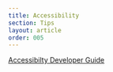 ```yaml
---
title: Accessibility
section: Tips
layout: article
order: 005
---
```


[Accessibilty Developer Guide](https://www.accessibility-developer-guide.com)
